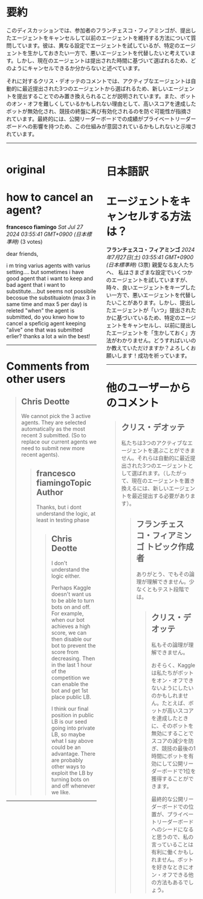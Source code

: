 # 要約 
このディスカッションでは、参加者のフランチェスコ・フィアミンゴが、提出したエージェントをキャンセルして以前のエージェントを維持する方法について質問しています。彼は、異なる設定でエージェントを試しているが、特定のエージェントを生かしておきたい一方で、悪いエージェントを代替したいと考えています。しかし、現在のエージェントは提出された時間に基づいて選ばれるため、どのようにキャンセルできるか分からないと述べています。

それに対するクリス・デオッテのコメントでは、アクティブなエージェントは自動的に最近提出された3つのエージェントから選ばれるため、新しいエージェントを提出することでのみ置き換えられることが説明されています。また、ボットのオン・オフを難しくしているかもしれない理由として、高いスコアを達成したボットが無効化され、競技の終盤に再び有効化されるのを防ぐ可能性が指摘されています。最終的には、公開リーダーボードでの成績がプライベートリーダーボードへの影響を持つため、この仕組みが意図されているかもしれないと示唆されています。

---


<style>
.column-left{
  float: left;
  width: 47.5%;
  text-align: left;
}
.column-right{
  float: right;
  width: 47.5%;
  text-align: left;
}
.column-one{
  float: left;
  width: 100%;
  text-align: left;
}
</style>


<div class="column-left">

# original

# how to cancel an agent?

**francesco fiamingo** *Sat Jul 27 2024 03:55:41 GMT+0900 (日本標準時)* (3 votes)

dear friends, 

i m tring varius agents with varius setting…. but sometimes i have good agent that i want to keep and bad agent that i want to substitute….but seems not possibile becosue the substituaiotn (max 3 in same time and max 5 per day) is releted "when" the agent is submitted, do you knwo how to cancel a speficig agent keeping "alive" one that was submitted erlier? thanks a lot a win the best!



---

 # Comments from other users

> ## Chris Deotte
> 
> We cannot pick the 3 active agents. They are selected automatically as the most recent 3 submitted. (So to replace our current agents we need to submit new more recent agents).
> 
> 
> 
> > ## francesco fiamingoTopic Author
> > 
> > Thanks, but i dont understand the logic, at least in testing phase
> > 
> > 
> > 
> > > ## Chris Deotte
> > > 
> > > I don't understand the logic either. 
> > > 
> > > Perhaps Kaggle doesn't want us to be able to turn bots on and off. For example, when our bot achieves a high score, we can then disable our bot to prevent the score from decreasing. Then in the last 1 hour of the competition we can enable the bot and get 1st place public LB.
> > > 
> > > I think our final position in public LB is our seed going into private LB, so maybe what I say above could be an advantage. There are probably other ways to exploit the LB by turning bots on and off whenever we like.
> > > 
> > > 
> > > 


---



</div>
<div class="column-right">

# 日本語訳

# エージェントをキャンセルする方法は？
**フランチェスコ・フィアミンゴ** *2024年7月27日(土) 03:55:41 GMT+0900 (日本標準時)* (3票)
親愛なる友人たちへ、
私はさまざまな設定でいくつかのエージェントを試していますが、時々、良いエージェントをキープしたい一方で、悪いエージェントを代替したいことがあります。しかし、提出したエージェントが「いつ」提出されたかに基づいているため、特定のエージェントをキャンセルし、以前に提出したエージェントを「生かしておく」方法がわかりません。どうすればいいのか教えていただけますか？よろしくお願いします！成功を祈っています。

---
# 他のユーザーからのコメント
> ## クリス・デオッテ
> 
> 私たちは3つのアクティブなエージェントを選ぶことができません。それらは自動的に最近提出された3つのエージェントとして選ばれます。（したがって、現在のエージェントを置き換えるには、新しいエージェントを最近提出する必要があります）。
> 
> > ## フランチェスコ・フィアミンゴ トピック作成者
> > 
> > ありがとう、でもその論理が理解できません。少なくともテスト段階では。
> > 
> > > ## クリス・デオッテ
> > > 
> > > 私もその論理が理解できません。
> > > 
> > > おそらく、Kaggleは私たちがボットをオン・オフできないようにしたいのかもしれません。たとえば、ボットが高いスコアを達成したときに、そのボットを無効にすることでスコアの減少を防ぎ、競技の最後の1時間にボットを有効にして公開リーダーボードで1位を獲得することができます。
> > > 
> > > 最終的な公開リーダーボードでの位置が、プライベートリーダーボードへのシードになると思うので、私の言っていることは有利に働くかもしれません。ボットを好きなときにオン・オフできる他の方法もあるでしょう。


</div>